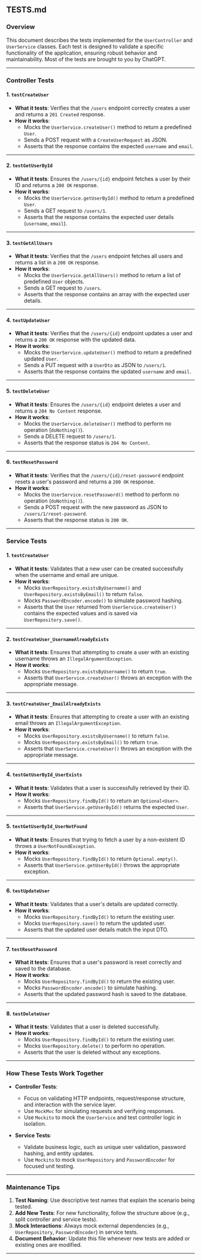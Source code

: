 ## **TESTS.md**

### **Overview**
This document describes the tests implemented for the `UserController` and `UserService` classes. Each test is designed to validate a specific functionality of the application, ensuring robust behavior and maintainability.
Most of the tests are brought to you by ChatGPT.

---

### **Controller Tests**

#### **1. `testCreateUser`**
- **What it tests**: Verifies that the `/users` endpoint correctly creates a user and returns a `201 Created` response.
- **How it works**:
    - Mocks the `UserService.createUser()` method to return a predefined `User`.
    - Sends a POST request with a `CreateUserRequest` as JSON.
    - Asserts that the response contains the expected `username` and `email`.

---

#### **2. `testGetUserById`**
- **What it tests**: Ensures the `/users/{id}` endpoint fetches a user by their ID and returns a `200 OK` response.
- **How it works**:
    - Mocks the `UserService.getUserById()` method to return a predefined `User`.
    - Sends a GET request to `/users/1`.
    - Asserts that the response contains the expected user details (`username`, `email`).

---

#### **3. `testGetAllUsers`**
- **What it tests**: Verifies that the `/users` endpoint fetches all users and returns a list in a `200 OK` response.
- **How it works**:
    - Mocks the `UserService.getAllUsers()` method to return a list of predefined `User` objects.
    - Sends a GET request to `/users`.
    - Asserts that the response contains an array with the expected user details.

---

#### **4. `testUpdateUser`**
- **What it tests**: Verifies that the `/users/{id}` endpoint updates a user and returns a `200 OK` response with the updated data.
- **How it works**:
    - Mocks the `UserService.updateUser()` method to return a predefined updated `User`.
    - Sends a PUT request with a `UserDto` as JSON to `/users/1`.
    - Asserts that the response contains the updated `username` and `email`.

---

#### **5. `testDeleteUser`**
- **What it tests**: Ensures the `/users/{id}` endpoint deletes a user and returns a `204 No Content` response.
- **How it works**:
    - Mocks the `UserService.deleteUser()` method to perform no operation (`doNothing()`).
    - Sends a DELETE request to `/users/1`.
    - Asserts that the response status is `204 No Content`.

---

#### **6. `testResetPassword`**
- **What it tests**: Verifies that the `/users/{id}/reset-password` endpoint resets a user's password and returns a `200 OK` response.
- **How it works**:
    - Mocks the `UserService.resetPassword()` method to perform no operation (`doNothing()`).
    - Sends a POST request with the new password as JSON to `/users/1/reset-password`.
    - Asserts that the response status is `200 OK`.

---

### **Service Tests**

#### **1. `testCreateUser`**
- **What it tests**: Validates that a new user can be created successfully when the username and email are unique.
- **How it works**:
    - Mocks `UserRepository.existsByUsername()` and `UserRepository.existsByEmail()` to return `false`.
    - Mocks `PasswordEncoder.encode()` to simulate password hashing.
    - Asserts that the `User` returned from `UserService.createUser()` contains the expected values and is saved via `UserRepository.save()`.

---

#### **2. `testCreateUser_UsernameAlreadyExists`**
- **What it tests**: Ensures that attempting to create a user with an existing username throws an `IllegalArgumentException`.
- **How it works**:
    - Mocks `UserRepository.existsByUsername()` to return `true`.
    - Asserts that `UserService.createUser()` throws an exception with the appropriate message.

---

#### **3. `testCreateUser_EmailAlreadyExists`**
- **What it tests**: Ensures that attempting to create a user with an existing email throws an `IllegalArgumentException`.
- **How it works**:
    - Mocks `UserRepository.existsByUsername()` to return `false`.
    - Mocks `UserRepository.existsByEmail()` to return `true`.
    - Asserts that `UserService.createUser()` throws an exception with the appropriate message.

---

#### **4. `testGetUserById_UserExists`**
- **What it tests**: Validates that a user is successfully retrieved by their ID.
- **How it works**:
    - Mocks `UserRepository.findById()` to return an `Optional<User>`.
    - Asserts that `UserService.getUserById()` returns the expected `User`.

---

#### **5. `testGetUserById_UserNotFound`**
- **What it tests**: Ensures that trying to fetch a user by a non-existent ID throws a `UserNotFoundException`.
- **How it works**:
    - Mocks `UserRepository.findById()` to return `Optional.empty()`.
    - Asserts that `UserService.getUserById()` throws the appropriate exception.

---

#### **6. `testUpdateUser`**
- **What it tests**: Validates that a user's details are updated correctly.
- **How it works**:
    - Mocks `UserRepository.findById()` to return the existing user.
    - Mocks `UserRepository.save()` to return the updated user.
    - Asserts that the updated user details match the input DTO.

---

#### **7. `testResetPassword`**
- **What it tests**: Ensures that a user's password is reset correctly and saved to the database.
- **How it works**:
    - Mocks `UserRepository.findById()` to return the existing user.
    - Mocks `PasswordEncoder.encode()` to simulate hashing.
    - Asserts that the updated password hash is saved to the database.

---

#### **8. `testDeleteUser`**
- **What it tests**: Validates that a user is deleted successfully.
- **How it works**:
    - Mocks `UserRepository.findById()` to return the existing user.
    - Mocks `UserRepository.delete()` to perform no operation.
    - Asserts that the user is deleted without any exceptions.

---

### **How These Tests Work Together**

- **Controller Tests**:
    - Focus on validating HTTP endpoints, request/response structure, and interaction with the service layer.
    - Use `MockMvc` for simulating requests and verifying responses.
    - Use `Mockito` to mock the `UserService` and test controller logic in isolation.

- **Service Tests**:
    - Validate business logic, such as unique user validation, password hashing, and entity updates.
    - Use `Mockito` to mock `UserRepository` and `PasswordEncoder` for focused unit testing.

---

### **Maintenance Tips**
1. **Test Naming**: Use descriptive test names that explain the scenario being tested.
2. **Add New Tests**: For new functionality, follow the structure above (e.g., split controller and service tests).
3. **Mock Interactions**: Always mock external dependencies (e.g., `UserRepository`, `PasswordEncoder`) in service tests.
4. **Document Behavior**: Update this file whenever new tests are added or existing ones are modified.

---